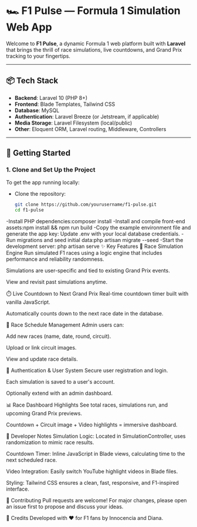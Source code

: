 # 🏎️ F1 Pulse — Formula 1 Simulation Web App

Welcome to **F1 Pulse**, a dynamic Formula 1 web platform built with **Laravel** that brings the thrill of race simulations, live countdowns, and Grand Prix tracking to your fingertips.

---

## 📦 Tech Stack

- **Backend**: Laravel 10 (PHP 8+)
- **Frontend**: Blade Templates, Tailwind CSS
- **Database**: MySQL
- **Authentication**: Laravel Breeze (or Jetstream, if applicable)
- **Media Storage**: Laravel Filesystem (local/public)
- **Other**: Eloquent ORM, Laravel routing, Middleware, Controllers

---

## 🚀 Getting Started

### 1. Clone and Set Up the Project

To get the app running locally:

- Clone the repository:
  ```bash
  git clone https://github.com/yourusername/f1-pulse.git
  cd f1-pulse
-Install PHP dependencies:composer install
-Install and compile front-end assets:npm install && npm run build
-Copy the example environment file and generate the app key:
Update .env with your local database credentials.
-Run migrations and seed initial data:php artisan migrate --seed
-Start the development server: php artisan serve
✨ Key Features
🏁 Race Simulation Engine
Run simulated F1 races using a logic engine that includes performance and reliability randomness.

Simulations are user-specific and tied to existing Grand Prix events.

View and revisit past simulations anytime.

⏱️ Live Countdown to Next Grand Prix
Real-time countdown timer built with vanilla JavaScript.

Automatically counts down to the next race date in the database.

📅 Race Schedule Management
Admin users can:

Add new races (name, date, round, circuit).

Upload or link circuit images.

View and update race details.

👥 Authentication & User System
Secure user registration and login.

Each simulation is saved to a user's account.

Optionally extend with an admin dashboard.

📊 Race Dashboard Highlights
See total races, simulations run, and upcoming Grand Prix previews.

Countdown + Circuit image + Video highlights = immersive dashboard.

🔧 Developer Notes
Simulation Logic: Located in SimulationController, uses randomization to mimic race results.

Countdown Timer: Inline JavaScript in Blade views, calculating time to the next scheduled race.

Video Integration: Easily switch YouTube highlight videos in Blade files.

Styling: Tailwind CSS ensures a clean, fast, responsive, and F1-inspired interface.

🤝 Contributing
Pull requests are welcome! For major changes, please open an issue first to propose and discuss your ideas.

🏁 Credits
Developed with ❤️ for F1 fans by Innocencia and Diana.


